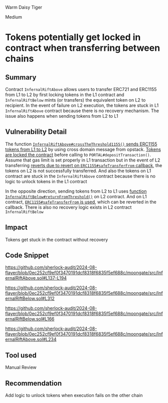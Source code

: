 Warm Daisy Tiger

Medium

# Tokens potentially get locked in contract when transferring between chains

## Summary
Contract `InfernalRiftAbove` allows users to transfer ERC721 and ERC1155 from L1 to L2 by first locking tokens in the L1 contract and `InfernalRiftBelow` mints (or transfers) the equivalent token on L2 to recipient. In the event of failure on L2 execution, the tokens are stuck in L1 `InfernalRiftAbove` contract because there is no recovery mechanism. The issue also happens when sending tokens from L2 to L1

## Vulnerability Detail
The function [`InfernalRiftAbove#crossTheThreshold1155()` sends ERC1155 tokens from L1 to L2](https://github.com/sherlock-audit/2024-08-flayer/blob/0ec252cf9ef0f3470191dcf8318f6835f5ef688c/moongate/src/InfernalRiftAbove.sol#L137-L194) by using cross domain message from opstack. 
[Tokens are locked the contract](https://github.com/sherlock-audit/2024-08-flayer/blob/0ec252cf9ef0f3470191dcf8318f6835f5ef688c/moongate/src/InfernalRiftAbove.sol#L160-L169) before calling to `PORTAL#depositTransaction()`.
Assume that gas limit is set properly in L1 transaction but in the event of L2 transferring [reverts due to revert on `ERC1155#safeTransferFrom` callback](https://github.com/sherlock-audit/2024-08-flayer/blob/0ec252cf9ef0f3470191dcf8318f6835f5ef688c/moongate/src/InfernalRiftBelow.sol#L312), the tokens on L2 is not successfully transferred. And also the tokens on L1 contract are stuck in the `InfernalRiftAbove` contract because there is no logic to unlock tokens in the L1 contract

In the opposite direction, sending tokens from L2 to L1 uses [function `InfernalRiftBelow#returnFromThreshold()`](https://github.com/sherlock-audit/2024-08-flayer/blob/0ec252cf9ef0f3470191dcf8318f6835f5ef688c/moongate/src/InfernalRiftBelow.sol#L166) on L2 contract. And on L1 contract, [`ERC1155#safeTransferFrom` is used](https://github.com/sherlock-audit/2024-08-flayer/blob/0ec252cf9ef0f3470191dcf8318f6835f5ef688c/moongate/src/InfernalRiftAbove.sol#L234), which can be reverted in the callback. There is also no recovery logic exists in L2 contract `InfernalRiftBelow`

## Impact
Tokens get stuck in the contract without recovery

## Code Snippet
https://github.com/sherlock-audit/2024-08-flayer/blob/0ec252cf9ef0f3470191dcf8318f6835f5ef688c/moongate/src/InfernalRiftAbove.sol#L137-L194

https://github.com/sherlock-audit/2024-08-flayer/blob/0ec252cf9ef0f3470191dcf8318f6835f5ef688c/moongate/src/InfernalRiftBelow.sol#L312

https://github.com/sherlock-audit/2024-08-flayer/blob/0ec252cf9ef0f3470191dcf8318f6835f5ef688c/moongate/src/InfernalRiftBelow.sol#L166

https://github.com/sherlock-audit/2024-08-flayer/blob/0ec252cf9ef0f3470191dcf8318f6835f5ef688c/moongate/src/InfernalRiftAbove.sol#L234

## Tool used

Manual Review

## Recommendation
Add logic to unlock tokens when execution fails on the other chain